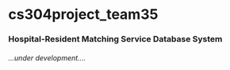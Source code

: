 # cs304project_team35

### Hospital-Resident Matching Service Database System

###### ...under development....